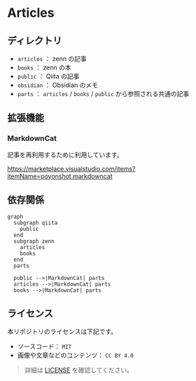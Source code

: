# Articles


## ディレクトリ

- `articles` ： zenn の記事
- `books` ： zenn の本
- `public` ： Qiita の記事
- `obsidian` ： Obsidian のメモ
- `parts` ： `articles` / `books` / `public` から参照される共通の記事


## 拡張機能

### MarkdownCat

記事を再利用するために利用しています。

https://marketplace.visualstudio.com/items?itemName=poyonshot.markdowncat


## 依存関係

```mermaid
graph
  subgraph qiita
    public
  end
  subgraph zenn
    articles
    books
  end
  parts

  public -->|MarkdownCat| parts
  articles -->|MarkdownCat| parts
  books -->|MarkdownCat| parts
```


## ライセンス

本リポジトリのライセンスは下記です。

- ソースコード： `MIT`
- 画像や文章などのコンテンツ： `CC BY 4.0`

> 詳細は [LICENSE](./LICENSE) を確認してください。
